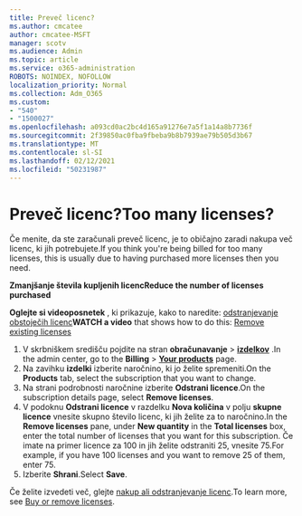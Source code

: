 ```yaml
---
title: Preveč licenc?
ms.author: cmcatee
author: cmcatee-MSFT
manager: scotv
ms.audience: Admin
ms.topic: article
ms.service: o365-administration
ROBOTS: NOINDEX, NOFOLLOW
localization_priority: Normal
ms.collection: Adm_O365
ms.custom:
- "540"
- "1500027"
ms.openlocfilehash: a093cd0ac2bc4d165a91276e7a5f1a14a8b7736f
ms.sourcegitcommit: 2f39850ac0fba9fbeba9b8b7939ae79b505d3b67
ms.translationtype: MT
ms.contentlocale: sl-SI
ms.lasthandoff: 02/12/2021
ms.locfileid: "50231987"
---
```

# <a name="too-many-licenses"></a><span data-ttu-id="76a7d-102">Preveč licenc?</span><span class="sxs-lookup"><span data-stu-id="76a7d-102">Too many licenses?</span></span>

<span data-ttu-id="76a7d-103">Če menite, da ste zaračunali preveč licenc, je to običajno zaradi nakupa več licenc, ki jih potrebujete.</span><span class="sxs-lookup"><span data-stu-id="76a7d-103">If you think you're being billed for too many licenses, this is usually due to having purchased more licenses then you need.</span></span>
  
<span data-ttu-id="76a7d-104">**Zmanjšanje števila kupljenih licenc**</span><span class="sxs-lookup"><span data-stu-id="76a7d-104">**Reduce the number of licenses purchased**</span></span>

<span data-ttu-id="76a7d-105">**Oglejte si videoposnetek** , ki prikazuje, kako to naredite: [odstranjevanje obstoječih licenc](https://go.microsoft.com/fwlink/p/?linkid=2154938)</span><span class="sxs-lookup"><span data-stu-id="76a7d-105">**WATCH a video** that shows how to do this: [Remove existing licenses](https://go.microsoft.com/fwlink/p/?linkid=2154938)</span></span>
  
1. <span data-ttu-id="76a7d-106">V skrbniškem središču pojdite na stran **obračunavanje** \> **[izdelkov](https://go.microsoft.com/fwlink/p/?linkid=842054)** .</span><span class="sxs-lookup"><span data-stu-id="76a7d-106">In the admin center, go to the **Billing** \> **[Your products](https://go.microsoft.com/fwlink/p/?linkid=842054)** page.</span></span>
2. <span data-ttu-id="76a7d-107">Na zavihku **izdelki** izberite naročnino, ki jo želite spremeniti.</span><span class="sxs-lookup"><span data-stu-id="76a7d-107">On the **Products** tab, select the subscription that you want to change.</span></span>
3. <span data-ttu-id="76a7d-108">Na strani podrobnosti naročnine izberite **Odstrani licence**.</span><span class="sxs-lookup"><span data-stu-id="76a7d-108">On the subscription details page, select **Remove licenses**.</span></span>
4. <span data-ttu-id="76a7d-109">V podoknu **Odstrani licence** v razdelku **Nova količina** v polju **skupne licence** vnesite skupno število licenc, ki jih želite za to naročnino.</span><span class="sxs-lookup"><span data-stu-id="76a7d-109">In the **Remove licenses** pane, under **New quantity** in the **Total licenses** box, enter the total number of licenses that you want for this subscription.</span></span> <span data-ttu-id="76a7d-110">Če imate na primer licence za 100 in jih želite odstraniti 25, vnesite 75.</span><span class="sxs-lookup"><span data-stu-id="76a7d-110">For example, if you have 100 licenses and you want to remove 25 of them, enter 75.</span></span>
5. <span data-ttu-id="76a7d-111">Izberite **Shrani**.</span><span class="sxs-lookup"><span data-stu-id="76a7d-111">Select **Save**.</span></span>

<span data-ttu-id="76a7d-112">Če želite izvedeti več, glejte [nakup ali odstranjevanje licenc](https://docs.microsoft.com/microsoft-365/commerce/licenses/buy-licenses).</span><span class="sxs-lookup"><span data-stu-id="76a7d-112">To learn more, see [Buy or remove licenses](https://docs.microsoft.com/microsoft-365/commerce/licenses/buy-licenses).</span></span>